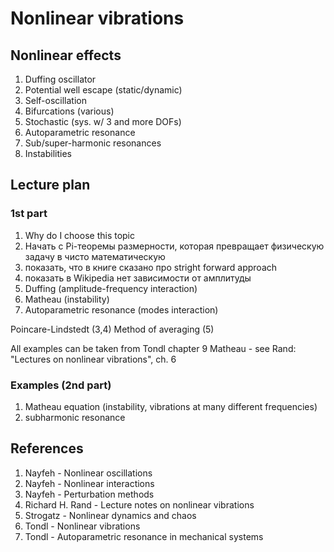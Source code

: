 # Nonlinear vibrations

## Nonlinear effects

1. Duffing oscillator
2. Potential well escape (static/dynamic)
3. Self-oscillation
4. Bifurcations (various)
5. Stochastic (sys. w/ 3 and more DOFs)
6. Autoparametric resonance
7. Sub/super-harmonic resonances
8. Instabilities

## Lecture plan

### 1st part

1. Why do I choose this topic
1. Начать с Pi-теоремы размерности, которая превращает физическую задачу в чисто математическую
2. показать, что в книге сказано про stright forward approach
3. показать в Wikipedia нет зависимости от амплитуды
4. Duffing (amplitude-frequency interaction)
5. Matheau (instability)
6. Autoparametric resonance (modes interaction)

Poincare-Lindstedt (3,4)
Method of averaging (5)

All examples can be taken from Tondl chapter 9
Matheau - see Rand: "Lectures on nonlinear vibrations", ch. 6

### Examples (2nd part)

1. Matheau equation (instability, vibrations at many different frequencies)
2. subharmonic resonance

## References

1. Nayfeh - Nonlinear oscillations
2. Nayfeh - Nonlinear interactions
3. Nayfeh - Perturbation methods
4. Richard H. Rand - Lecture notes on nonlinear vibrations
5. Strogatz - Nonlinear dynamics and chaos
6. Tondl - Nonlinear vibrations
7. Tondl - Autoparametric resonance in mechanical systems
